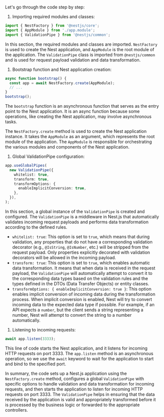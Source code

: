Let's go through the code step by step:
1. Importing required modules and classes:

```typescript
import { NestFactory } from '@nestjs/core';
import { AppModule } from './app.module';
import { ValidationPipe } from '@nestjs/common';
```



In this section, the required modules and classes are imported. `NestFactory` is used to create the Nest application, and `AppModule` is the root module of the application. The `ValidationPipe` class is imported from `@nestjs/common` and is used for request payload validation and data transformation.
1. Bootstrap function and Nest application creation:

```typescript
async function bootstrap() {
  const app = await NestFactory.create(AppModule);
  // ...
}
bootstrap();
```



The `bootstrap` function is an asynchronous function that serves as the entry point to the Nest application. It is an async function because some operations, like creating the Nest application, may involve asynchronous tasks.

The `NestFactory.create` method is used to create the Nest application instance. It takes the `AppModule` as an argument, which represents the root module of the application. The `AppModule` is responsible for orchestrating the various modules and components of the Nest application.
1. Global ValidationPipe configuration:

```typescript
app.useGlobalPipes(
  new ValidationPipe({
    whitelist: true,
    transform: true,
    transformOptions: {
      enableImplicitConversion: true,
    },
  }),
);
```



In this section, a global instance of the `ValidationPipe` is created and configured. The `ValidationPipe` is a middleware in Nest.js that automatically validates incoming request payloads and performs data transformation according to the defined rules. 
- `whitelist: true`: This option is set to `true`, which means that during validation, any properties that do not have a corresponding validation decorator (e.g., `@IsString`, `@IsNumber`, etc.) will be stripped from the request payload. Only properties explicitly decorated with validation decorators will be allowed in the incoming payload. 
- `transform: true`: This option is set to `true`, which enables automatic data transformation. It means that when data is received in the request payload, the `ValidationPipe` will automatically attempt to convert it to the corresponding data types based on the validation rules and the types defined in the DTOs (Data Transfer Objects) or entity classes. 
- `transformOptions: { enableImplicitConversion: true }`: This option enables implicit conversion of incoming data during the transformation process. When implicit conversion is enabled, Nest will try to convert incoming data to the expected data type if possible. For example, if an API expects a `number`, but the client sends a string representing a number, Nest will attempt to convert the string to a number automatically.
1. Listening to incoming requests:

```typescript
await app.listen(3333);
```



This line of code starts the Nest application, and it listens for incoming HTTP requests on port 3333. The `app.listen` method is an asynchronous operation, so we use the `await` keyword to wait for the application to start and bind to the specified port.

In summary, the code sets up a Nest.js application using the `NestFactory.create` method, configures a global `ValidationPipe` with specific options to handle validation and data transformation for incoming requests, and then starts the application to listen for incoming HTTP requests on port 3333. The `ValidationPipe` helps in ensuring that the data received by the application is valid and appropriately transformed before it is processed by the business logic or forwarded to the appropriate controllers.